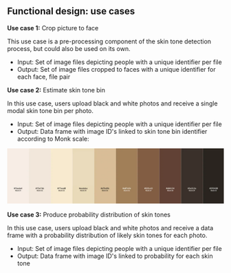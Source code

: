 ## Functional design: use cases


**Use case 1:** Crop picture to face

This use case is a pre-processing component of the skin tone detection process, but could also be used on its own. 
* Input: Set of image files depicting people with a unique identifier per file
* Output: Set of image files cropped to faces with a unique identifier for each face, file pair

**Use case 2:** Estimate skin tone bin

In this use case, users upload black and white photos and receive a single modal skin tone bin per photo. 
* Input: Set of image files depicting people with a unique identifier per file
* Output: Data frame with image ID's linked to skin tone bin identifier according to Monk scale: 

![Monk scale of skin tones](monkscale.png)

**Use case 3:** Produce probability distribution of skin tones 

In this use case, users upload black and white photos and receive a data frame with a probability distribution of likely skin tones for each photo. 
* Input: Set of image files depicting people with a unique identifier per file
* Output: Data frame with image ID's linked to probability for each skin tone
